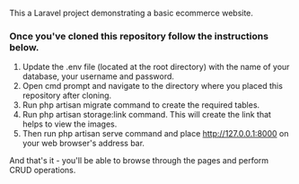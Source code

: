 This a Laravel project demonstrating a basic ecommerce website.


### Once you've cloned this repository follow the instructions below.

1. Update the .env file (located at the root directory) with the name of
your database, your username and password.
2. Open cmd prompt and navigate to the directory where you placed this repository
after cloning.
3. Run php artisan migrate command to create the required tables.
4. Run php artisan storage:link command. This will create the link that
helps to view the images.
5. Then run php artisan serve command and place http://127.0.0.1:8000 on your
web browser's address bar.

And that's it - you'll be able to browse through the pages and perform
CRUD operations.